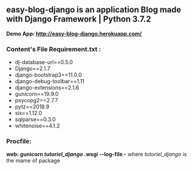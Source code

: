 ## easy-blog-django is an application Blog made with Django Framework | Python 3.7.2

<b>Demo App: http://easy-blog-django.herokuapp.com/</b> 


<h3>Content's File Requirement.txt :</h3>
<ul>
    <li>dj-database-url==0.5.0</li>
    <li>Django==2.1.7</li>
    <li>django-bootstrap3==11.0.0</li>
    <li>django-debug-toolbar==1.11</li>
    <li>django-extensions==2.1.6</li>
    <li>gunicorn==19.9.0</li>
    <li>psycopg2==2.7.7</li>
    <li>pytz==2018.9</li>
    <li>six==1.12.0</li>
    <li>sqlparse==0.3.0</li>
    <li>whitenoise==4.1.2</li>
</ul>

<h3>Procfile:</h3>

<b> web: gunicorn <i>tutoriel_django</i> .wsgi --log-file -</b> where <i>tutoriel_django</i> is the mame of package
